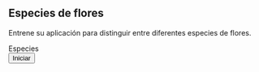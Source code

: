 ## Especies de flores
Entrene su aplicación para distinguir entre diferentes especies de flores.
<div> Especies </div>
<button type = "button" onclick = "init ()"> Iniciar </button>
<div id = "webcam-container"> </div>
<div id = "label-container"> </div>
<script src = "https://cdn.jsdelivr.net/npm/@tensorflow/tfjs@1.3.1/dist/tf.min.js"> </script>
<script src = "https://cdn.jsdelivr.net/npm/@teachablemachine/image@0.8/dist/teachablemachine-image.min.js"> </script>
<script type = "text / javascript">
    // Más funciones de API aquí:
    // https://github.com/googlecreativelab/teachablemachine-community/tree/master/libraries/image

    // el enlace a su modelo proporcionado por el panel de exportación de Teachable Machine
    const URL = "https://teachablemachine.withgoogle.com/models/ilcN7gXIs/";

    dejar modelo, webcam, labelContainer, maxPredictions;

    // Cargue el modelo de imagen y configure la cámara web
    función asíncrona init () {
        const modelURL = URL + "model.json";
        const metadataURL = URL + "metadata.json";

        // carga el modelo y los metadatos
        // Consulte tmImage.loadFromFiles () en la API para admitir archivos de un selector de archivos
        // o archivos de su disco duro local
        // Nota: la biblioteca de pose agrega el objeto "tmImage" a su ventana (window.tmImage)
        modelo = espera tmImage.load (modelURL, metadataURL);
        maxPredictions = model.getTotalClasses ();

        // Función de conveniencia para configurar una cámara web
        const flip = verdadero; // si voltear la webcam
        webcam = nueva tmImage.Webcam (200, 200, flip); // ancho, alto, voltear
        espera webcam.setup (); // solicitar acceso a la webcam
        esperar webcam.play ();
        window.requestAnimationFrame (bucle);

        // agregar elementos al DOM
        document.getElementById ("contenedor de webcam"). appendChild (webcam.canvas);
        labelContainer = document.getElementById ("etiqueta-contenedor");
        for (let i = 0; i <maxPredictions; i ++) {// y etiquetas de clase
            labelContainer.appendChild (document.createElement ("div"));
        }
    }

    bucle de función asíncrona () {
        webcam.update (); // actualiza el marco de la webcam
        esperar predecir ();
        window.requestAnimationFrame (bucle);
    }

    // ejecutar la imagen de la cámara web a través del modelo de imagen
    función asíncrona predecir () {
        // predecir puede tomar una imagen, un video o un elemento html de lienzo
        predicción constante = espera modelo.predicto (webcam.canvas);
        para (sea i = 0; i <maxPredictions; i ++) {
            const classPrediction =
                predicción [i] .className + ":" + predicción [i] .probability.toFixed (2);
            labelContainer.childNodes [i] .innerHTML = classPrediction;
        }
    }
</script>
<script src = "https://www.gstatic.com/dialogflow-console/fast/messenger/bootstrap.js?v=1"> </script>
<df-messenger
  intent = "BIENVENIDO"
  chat-title = "EspeciesdeFlores"
  id-agente = "b548e786-bd4c-4738-b25f-5e6175f7ce80"
  código-idioma = "es"
> </df-messenger>
